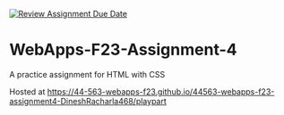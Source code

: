 [![Review Assignment Due Date](https://classroom.github.com/assets/deadline-readme-button-24ddc0f5d75046c5622901739e7c5dd533143b0c8e959d652212380cedb1ea36.svg)](https://classroom.github.com/a/4tKarLeg)
# WebApps-F23-Assignment-4
A practice assignment for HTML with CSS

Hosted at <https://44-563-webapps-f23.github.io/44563-webapps-f23-assignment4-DineshRacharla468/playpart>
